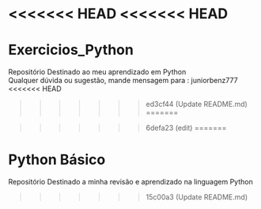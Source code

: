 <<<<<<< HEAD
<<<<<<< HEAD
=======
# Exercicios_Python
Repositório Destinado ao meu aprendizado em Python <br>
Qualquer dúvida ou sugestão, mande mensagem para : juniorbenz777 
<<<<<<< HEAD
>>>>>>> ed3cf44 (Update README.md)
=======

>>>>>>> 6defa23 (edit)
=======
# Python Básico
Repositório Destinado a minha revisão e aprendizado na linguagem Python
>>>>>>> 15c00a3 (Update README.md)
